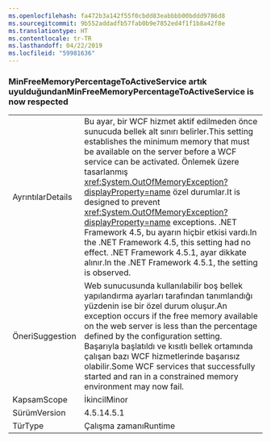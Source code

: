 ```yaml
---
ms.openlocfilehash: fa472b3a142f55f0cbdd83eabbbb00bddd9786d8
ms.sourcegitcommit: 9b552addadfb57fab0b9e7852ed4f1f1b8a42f8e
ms.translationtype: HT
ms.contentlocale: tr-TR
ms.lasthandoff: 04/22/2019
ms.locfileid: "59981636"
---
```

### <a name="minfreememorypercentagetoactiveservice-is-now-respected"></a><span data-ttu-id="19e97-101">MinFreeMemoryPercentageToActiveService artık uyulduğundan</span><span class="sxs-lookup"><span data-stu-id="19e97-101">MinFreeMemoryPercentageToActiveService is now respected</span></span>

|   |   |
|---|---|
|<span data-ttu-id="19e97-102">Ayrıntılar</span><span class="sxs-lookup"><span data-stu-id="19e97-102">Details</span></span>|<span data-ttu-id="19e97-103">Bu ayar, bir WCF hizmet aktif edilmeden önce sunucuda bellek alt sınırı belirler.</span><span class="sxs-lookup"><span data-stu-id="19e97-103">This setting establishes the minimum memory that must be available on the server before a WCF service can be activated.</span></span> <span data-ttu-id="19e97-104">Önlemek üzere tasarlanmış <xref:System.OutOfMemoryException?displayProperty=name> özel durumlar.</span><span class="sxs-lookup"><span data-stu-id="19e97-104">It is designed to prevent <xref:System.OutOfMemoryException?displayProperty=name> exceptions.</span></span> <span data-ttu-id="19e97-105">.NET Framework 4.5, bu ayarın hiçbir etkisi vardı.</span><span class="sxs-lookup"><span data-stu-id="19e97-105">In the .NET Framework 4.5, this setting had no effect.</span></span> <span data-ttu-id="19e97-106">.NET Framework 4.5.1, ayar dikkate alınır.</span><span class="sxs-lookup"><span data-stu-id="19e97-106">In the .NET Framework 4.5.1, the setting is observed.</span></span>|
|<span data-ttu-id="19e97-107">Öneri</span><span class="sxs-lookup"><span data-stu-id="19e97-107">Suggestion</span></span>|<span data-ttu-id="19e97-108">Web sunucusunda kullanılabilir boş bellek yapılandırma ayarları tarafından tanımlandığı yüzdenin ise bir özel durum oluşur.</span><span class="sxs-lookup"><span data-stu-id="19e97-108">An exception occurs if the free memory available on the web server is less than the percentage defined by the configuration setting.</span></span> <span data-ttu-id="19e97-109">Başarıyla başlatıldı ve kısıtlı bellek ortamında çalışan bazı WCF hizmetlerinde başarısız olabilir.</span><span class="sxs-lookup"><span data-stu-id="19e97-109">Some WCF services that successfully started and ran in a constrained memory environment may now fail.</span></span>|
|<span data-ttu-id="19e97-110">Kapsam</span><span class="sxs-lookup"><span data-stu-id="19e97-110">Scope</span></span>|<span data-ttu-id="19e97-111">İkincil</span><span class="sxs-lookup"><span data-stu-id="19e97-111">Minor</span></span>|
|<span data-ttu-id="19e97-112">Sürüm</span><span class="sxs-lookup"><span data-stu-id="19e97-112">Version</span></span>|<span data-ttu-id="19e97-113">4.5.1</span><span class="sxs-lookup"><span data-stu-id="19e97-113">4.5.1</span></span>|
|<span data-ttu-id="19e97-114">Tür</span><span class="sxs-lookup"><span data-stu-id="19e97-114">Type</span></span>|<span data-ttu-id="19e97-115">Çalışma zamanı</span><span class="sxs-lookup"><span data-stu-id="19e97-115">Runtime</span></span>|
